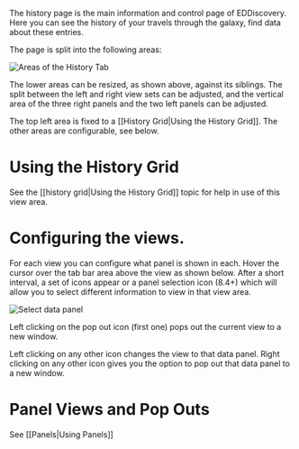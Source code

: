 The history page is the main information and control page of EDDiscovery. Here you can see the history of your travels through the galaxy, find data about these entries.

The page is split into the following areas:

![Areas of the History Tab](http://i.imgur.com/NPhpmIq.png)

The lower areas can be resized, as shown above, against its siblings. The split between the left and right view sets can be adjusted, and the vertical area of the three right panels and the two left panels can be adjusted.

The top left area is fixed to a [[History Grid|Using the History Grid]].  The other areas are configurable, see below. 

# Using the History Grid
See the [[history grid|Using the History Grid]] topic for help in use of this view area.

# Configuring the views.
For each view you can configure what panel is shown in each.  Hover the cursor over the tab bar area above the view as shown below.  After a short interval, a set of icons appear or a panel selection icon (8.4+) which will allow you to select different information to view in that view area.

![Select data panel](http://i.imgur.com/5X3MoL1.png)

Left clicking on the pop out icon (first one) pops out the current view to a new window.

Left clicking on any other icon changes the view to that data panel. Right clicking on any other icon gives you the option to pop out that data panel to a new window.

# Panel Views and Pop Outs
See [[Panels|Using Panels]]
